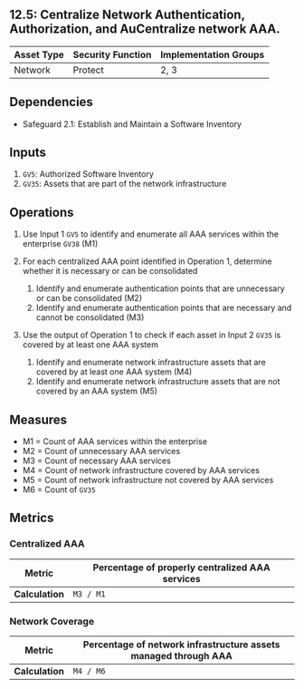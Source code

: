 ## 12.5: Centralize Network Authentication, Authorization, and AuCentralize network AAA.

| Asset Type   | Security Function   | Implementation Groups |
| ------------ | ------------------- | --------------------- |
| Network      | Protect             | 2, 3                  |


## Dependencies

-   Safeguard 2.1: Establish and Maintain a Software Inventory

## Inputs

1.  `GV5`: Authorized Software Inventory
2.  `GV35`: Assets that are part of the network infrastructure

## Operations

1.  Use Input 1 `GV5` to identify and enumerate all AAA services within
    the enterprise `GV38` (M1)

2.  For each centralized AAA point identified in Operation 1, determine whether it is necessary or can be consolidated

    1.  Identify and enumerate authentication points that are unnecessary or can be consolidated (M2)
    2.  Identify and enumerate authentication points that are necessary and cannot be consolidated (M3)

3. Use the output of Operation 1 to check if each asset in Input 2 `GV35` is covered by at least one AAA system

    1.  Identify and enumerate network infrastructure assets that are covered by at least one AAA system (M4)
    2.  Identify and enumerate network infrastructure assets that are not covered by an AAA system (M5)

## Measures

-   M1 = Count of AAA services within the enterprise
-   M2 = Count of unnecessary AAA services
-   M3 = Count of necessary AAA services
-   M4 = Count of network infrastructure covered by AAA services
-   M5 = Count of network infrastructure not covered by AAA services
-   M6 = Count of `GV35`

## Metrics

### Centralized AAA

| **Metric**      | Percentage of properly centralized AAA services |
|-----------------|-------------------------------------------------|
| **Calculation** | `M3 / M1`                                       |


### Network Coverage

| **Metric**      | Percentage of network infrastructure assets managed through AAA |
|-----------------|-------------------------------------------------------------|
| **Calculation** | `M4 / M6`                                                   |
